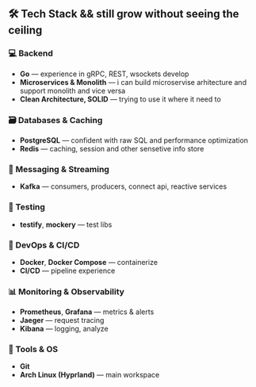 ## 🛠️ Tech Stack && still grow without seeing the ceiling

### 💻 Backend
- **Go** — experience in gRPC, REST, wsockets develop
- **Microservices & Monolith** — i can build microservise arhitecture and support monolith and vice versa
- **Clean Architecture, SOLID** — trying to use it where it need to

### 🗃️ Databases & Caching
- **PostgreSQL** — confident with raw SQL and performance optimization
- **Redis** — caching, session and other sensetive info store

### 📨 Messaging & Streaming
- **Kafka** — consumers, producers, connect api, reactive services

### 🧪 Testing
- **testify**, **mockery** —  test libs

### 🐳 DevOps & CI/CD
- **Docker**, **Docker Compose** — containerize
- **CI/CD** — pipeline experience

### 📊 Monitoring & Observability
- **Prometheus**, **Grafana** — metrics & alerts
- **Jaeger** — request tracing
- **Kibana** — logging, analyze

### 🧰 Tools & OS
- **Git** 
- **Arch Linux (Hyprland)** — main workspace
